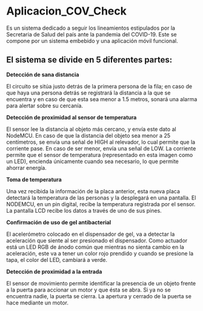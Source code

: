 # Aplicacion_COV_Check

Es un sistema dedicado a seguir los lineamientos estipulados por la Secretaria de Salud del país ante la pandemia del COVID-19. Este se compone por un 
sistema embebido y una aplicación móvil funcional.

## El sistema se divide en 5 diferentes partes:

**Detección de sana distancia**

El circuito se sitúa justo detrás de la primera persona de la fila; en caso de que haya una persona detrás se registrará la distancia a la que se encuentra 
y en caso de que esta sea menor a 1.5 metros, sonará una alarma para alertar sobre su cercanía.

**Detección de proximidad al sensor de temperatura**

El sensor lee la distancia al objeto más
cercano, y envía este dato al NodeMCU.
En caso de que la distancia del objeto sea
menor a 25 centímetros, se envía una señal
de HIGH al relevador, lo cual permite que la
corriente pase. En caso de ser menor, envía
una señal de LOW.
La corriente permite que el sensor de
temperatura (representado en esta imagen
como un LED), encienda únicamente cuando
sea necesario, lo que permite ahorrar energía.

**Toma de temperatura**

Una vez recibida la información de la placa anterior, esta nueva placa detectará la temperatura de las personas y la desplegará en una pantalla. El NODEMCU, en
un pin digital, recibe la temperatura registrada por el sensor. La pantalla LCD recibe los datos a través de uno de sus pines.

**Confirmación de uso de gel antibacterial**

El acelerómetro colocado en el
dispensador de gel, va a detectar la
aceleración que siente al ser presionado
el dispensador.
Como actuador está un LED RGB de
ánodo común que mientras no sienta
cambio en la aceleración, este va a tener
un color rojo prendido y cuando se
presione la tapa, el color del LED,
cambiará a verde.

**Detección de proximidad a la entrada**

El sensor de movimiento permite identificar
la presencia de un objeto frente a la puerta
para accionar un motor y que ésta se abra.
Si ya no se encuentra nadie, la puerta se
cierra.
La apertura y cerrado de la puerta se hace
mediante un motor.

